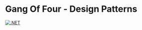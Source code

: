 ﻿# Gang Of Four - Design Patterns
 
 [![.NET](https://github.com/dmancilla85/dotnet-design-patterns/actions/workflows/dotnet.yml/badge.svg)](https://github.com/dmancilla85/dotnet-design-patterns/actions/workflows/dotnet.yml)
